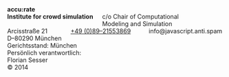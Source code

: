 <div class="two columns alpha omega"></div>
<div class="four columns">
    <strong>
        accu:rate<br />
        Institute for crowd simulation
    </strong>
    <br />
    c/o Chair of Computational<br />Modeling and Simulation
</div>
<div class="four columns">
    Arcisstra&szlig;e 21<br />
    D&ndash;80290 M&uuml;nchen<br />
    <a class="tel" href="tel:+498921553869">+49 (0)89&ndash;21553869</a><br />
    <span class="mailadresse" data-to="info">info@javascript.anti.spam</span>
</div>
<div class="four columns">
    Gerichtsstand: M&uuml;nchen<br />
    Persönlich verantwortlich:<br />
    Florian Sesser<br />
    &copy; 2014
</div>
<div class="one column omega"></div>
